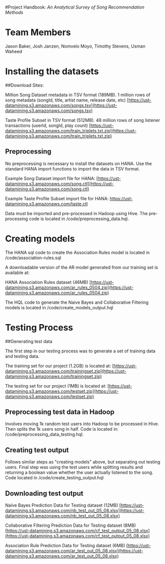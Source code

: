 #Project Handbook: 
*An Analytical Survey of Song Recommendation Methods*

# Team Members

Jason Baker, 
Josh Janzen,
Nomvelo Moyo,
Timothy Stevens,
Usman Waheed

# Installing the datasets

##Download Sites:

Million Song Dataset metadata in TSV format (189MB).
1 million rows of song metadata (songId, title, artist name, release date, etc)[https://ust-datamining.s3.amazonaws.com/songs.tsv](https://ust-datamining.s3.amazonaws.com/songs.tsv)

Taste Profile Subset in TSV format (512MB).
48 million rows of song listener transactions (userId, songId, play count)[https://ust-datamining.s3.amazonaws.com/train_triplets.txt.zip](https://ust-datamining.s3.amazonaws.com/train_triplets.txt.zip)
## Preprocessing

No preprocessing is necessary to install the datasets on HANA. Use the standard HANA import functions to import the data in TSV format.

Example Song Dataset import file for HANA: [https://ust-datamining.s3.amazonaws.com/song.ctl](https://ust-datamining.s3.amazonaws.com/song.ctl)

Example Taste Profile Subset import file for HANA: [https://ust-datamining.s3.amazonaws.com/taste.ctl
](https://ust-datamining.s3.amazonaws.com/taste.ctl)

Data must be imported and pre-processed in Hadoop using Hive. The pre-processing code is located in /code/preprocessing_data.hql.

# Creating models

The HANA sql code to create the Association Rules model is located in /code/association-rules.sql

A downloadable version of the AR model generated from our training set is available at:
HANA Association Rules dataset (46MB)[https://ust-datamining.s3.amazonaws.com/ar_rules_0504.zip](https://ust-datamining.s3.amazonaws.com/ar_rules_0504.zip)
The HQL code to generate the Naive Bayes and Collaborative Filtering models is located in /code/create_models_output.hql

# Testing Process

##Generating test data

The first step in our testing process was to generate a set of training data and testing data.

The training set for our project (1.2GB) is located at: [https://ust-datamining.s3.amazonaws.com/trainingset.zip](https://ust-datamining.s3.amazonaws.com/trainingset.zip)

The testing set for our project (1MB) is located at: [https://ust-datamining.s3.amazonaws.com/testset.zip](https://ust-datamining.s3.amazonaws.com/testset.zip)

## Preprocessing test data in Hadoop
Involves moving 1k random test users into Hadoop to be processed in Hive.  Then splits the 1k users song in half.  Code is located in: /code/preprocessing_data_testing.hql.

## Creating test output
Follows similar steps as "creating models" above, but separating out testing users.  Final step was using the test users while splitting results and returning a boolean value whether the user actually listened to the song.  Code located in /code/create_testing_output.hql

## Downloading test output

Naïve Bayes Prediction Data for Testing dataset (12MB)[https://ust-datamining.s3.amazonaws.com/nb_test_out_05_08.xlsx](https://ust-datamining.s3.amazonaws.com/nb_test_out_05_08.xlsx)Collaborative Filtering Prediction Data for Testing dataset (8MB)[https://ust-datamining.s3.amazonaws.com/cf_test_output_05_08.xlsx](https://ust-datamining.s3.amazonaws.com/cf_test_output_05_08.xlsx)Association Rule Prediction Data for Testing dataset (6MB)[https://ust-datamining.s3.amazonaws.com/ar_test_out_05_08.xlsx](https://ust-datamining.s3.amazonaws.com/ar_test_out_05_08.xlsx)

